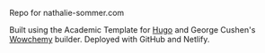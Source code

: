 Repo for nathalie-sommer.com

Built using the Academic Template for [Hugo](https://github.com/gohugoio/hugo) and George Cushen's [Wowchemy](https://wowchemy.com) builder. Deployed with GitHub and Netlify.
